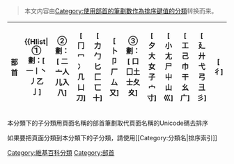 > 本文内容由[Category:使用部首的筆劃數作為排序鍵值的分類](https://zh.wikipedia.org/wiki/Category:使用部首的筆劃數作為排序鍵值的分類)转换而来。


<table>
<thead>
<tr class="header">
<th><p>部首</p></th>
<th><p>{{Hlist| ̈<strong>①劃</strong>：[ ⼀⼁⼂⼃⼄⼅]</p></th>
<th><p><strong>②劃</strong>：[ ⼆⼇⼈⼉⼊⼋]</p></th>
<th><p>[ ⼌⼍⼎⼏⼐⼑]</p></th>
<th><p>[ ⼒⼓⼔⼕⼖⼗]</p></th>
<th><p>[ ⼘⼙⼚⼛⼜]</p></th>
<th><p><strong>③劃</strong>：[ ⼝⼞⼟⼠⼡⼢]</p></th>
<th><p>[ ⼣⼤⼥⼦⼧⼨]</p></th>
<th><p>[ ⼩⼪⼫⼬⼭⼮]</p></th>
<th><p>[ ⼯⼰⼱⼲⼳⼴]</p></th>
<th><p>[ ⼵⼶⼷⼸⼹⼺]</p></th>
<th><p>[ ⼻]</p></th>
<th><p><strong>④劃</strong>：[ ⼼⼽⼾⼿⽀⽁]</p></th>
<th><p>[ ⽂⽃⽄⽅⽆⽇]</p></th>
<th><p>[ ⽈⽉⽊⽋⽌⽍]</p></th>
<th><p>[ ⽎⽏⽐⽑⽒⽓]</p></th>
<th><p>[ ⽔⽕⽖⽗⽘⽙]</p></th>
<th><p>[ ⽚⽛⽜⽝]</p></th>
<th><p><strong>⑤劃</strong>：[ ⽞⽟⽠⽡⽢⽣]</p></th>
<th><p>[ ⽤⽥⽦⽧⽨⽩]</p></th>
<th><p>[ ⽪⽫⽬⽭⽮⽯]</p></th>
<th><p>[ ⽰⽱⽲⽳⽴]</p></th>
<th><p><strong>⑥劃</strong>：[ ⽵⽶⽷⽸⽹⽺]</p></th>
<th><p>[ ⽻⽼⽽⽾⽿⾀]</p></th>
<th><p>[ ⾁⾂⾃⾄⾅⾆]</p></th>
<th><p>[ ⾇⾈⾉⾊⾋⾌]</p></th>
<th><p>[ ⾍⾎⾏⾐⾑]</p></th>
<th><p>[ ⑦劃]</p></th>
<th><p>[ ⑧劃]</p></th>
<th><p>[ ⑨劃]</p></th>
<th><p>[ ⑩劃]</p></th>
<th><p>[ ⑪劃]</p></th>
<th><p>[ ⑫劃]</p></th>
<th><p>[ ⑬劃]</p></th>
<th><p>[ ⑭劃]</p></th>
<th><p>[ ⑮劃]</p></th>
<th><p>[ ⑯劃]</p></th>
<th><p>[ ⑰劃]</p></th>
<th><p>……</p></th>
<th><p>[ ⑳劃]</p>
<p><code> }} </code></p></th>
</tr>
</thead>
<tbody>
</tbody>
</table>

本分類下的子分類用頁面名稱的部首筆劃取代頁面名稱的Unicode碼去排序

如果要把頁面分類到本分類下的子分類，請使用\[\[Category:分類名|排序索引\]\]

[Category:維基百科分類](https://zh.wikipedia.org/wiki/Category:維基百科分類 "wikilink") [Category:部首](https://zh.wikipedia.org/wiki/Category:部首 "wikilink")